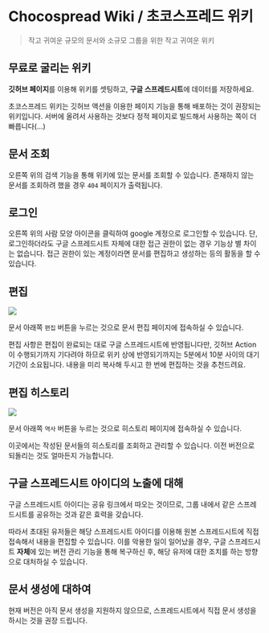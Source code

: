 # Chocospread Wiki / 초코스프레드 위키

> 작고 귀여운 규모의 문서와 소규모 그룹을 위한 작고 귀여운 위키

## 무료로 굴리는 위키

**깃허브 페이지**를 이용해 위키를 셋팅하고, **구글 스프레드시트**에 데이터를 저장하세요.

초코스프레드 위키는 깃허브 액션을 이용한 페이지 기능을 통해 배포하는 것이 권장되는 위키입니다. 서버에 올려서 사용하는 것보다 정적 페이지로 빌드해서 사용하는 쪽이 더 빠릅니다(...)

## 문서 조회

오른쪽 위의 검색 기능을 통해 위키에 있는 문서를 조회할 수 있습니다. 존재하지 않는 문서를 조회하려 했을 경우 `404` 페이지가 출력됩니다.

## 로그인

오른쪽 위의 사람 모양 아이콘을 클릭하여 google 계정으로 로그인할 수 있습니다. 단, 로그인하더라도 구글 스프레드시트 자체에 대한 접근 권한이 없는 경우 기능상 별 차이는 없습니다. 접근 권한이 있는 계정이라면 문서를 편집하고 생성하는 등의 활동을 할 수 있습니다.

## 편집

![](https://for.stella.place/D1/9c5b19ae-ad3e-450c-9071-811aa90d559e.webp)

문서 아래쪽 `편집` 버튼을 누르는 것으로 문서 편집 페이지에 접속하실 수 있습니다.

편집 사항은 편집이 완료되는 대로 구글 스프레드시트에 반영됩니다만, 깃허브 Action이 수행되기까지 기다려야 하므로 위키 상에 반영되기까지는 5분에서 10분 사이의 대기 기간이 소요됩니다. 내용을 미리 복사해 두시고 한 번에 편집하는 것을 추천드려요.

## 편집 히스토리

![](https://for.stella.place/D1/03743c70-90a8-46d6-b66a-6f6d232fd2b9.webp)

문서 아래쪽 `역사` 버튼을 누르는 것으로 히스토리 페이지에 접속하실 수 있습니다.

이곳에서는 작성된 문서들의 히스토리를 조회하고 관리할 수 있습니다. 이전 버전으로 되돌리는 것도 얼마든지 가능합니다.

## 구글 스프레드시트 아이디의 노출에 대해

구글 스프레드시트 아이디는 공유 링크에서 따오는 것이므로, 그룹 내에서 같은 스프레드시트를 공유하는 것과 같은 효력을 갖습니다.

따라서 초대된 유저들은 해당 스프레드시트 아이디를 이용해 원본 스프레드시트에 직접 접속해서 내용을 편집할 수 있습니다. 이를 악용한 일이 일어났을 경우, 구글 스프레드시트 **자체**에 있는 버전 관리 기능을 통해 복구하신 후, 해당 유저에 대한 조치를 하는 방향으로 대처하실 수 있습니다.

## 문서 생성에 대하여

현재 버전은 아직 문서 생성을 지원하지 않으므로, 스프레드시트에서 직접 문서 생성을 하시는 것을 권장 드립니다.
